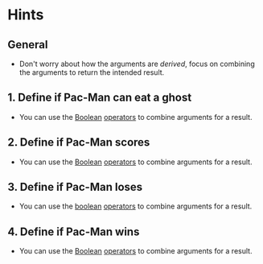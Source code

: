 # Hints

## General

- Don't worry about how the arguments are _derived_, focus on combining the arguments to return the intended result.

## 1. Define if Pac-Man can eat a ghost

- You can use the [Boolean][boolean] [operators][Boolean-operators] to combine arguments for a result.

## 2. Define if Pac-Man scores

- You can use the [Boolean][boolean] [operators][Boolean-operators] to combine arguments for a result.

## 3. Define if Pac-Man loses

- You can use the [boolean][Boolean] [operators][Boolean-operators] to combine arguments for a result.

## 4. Define if Pac-Man wins

- You can use the [Boolean][boolean] [operators][Boolean-operators] to combine arguments for a result.

[boolean]: https://docs.python.org/3/library/stdtypes.html#truth
[Boolean-operators]: https://docs.python.org/3/library/stdtypes.html#boolean-operations-and-or-not

